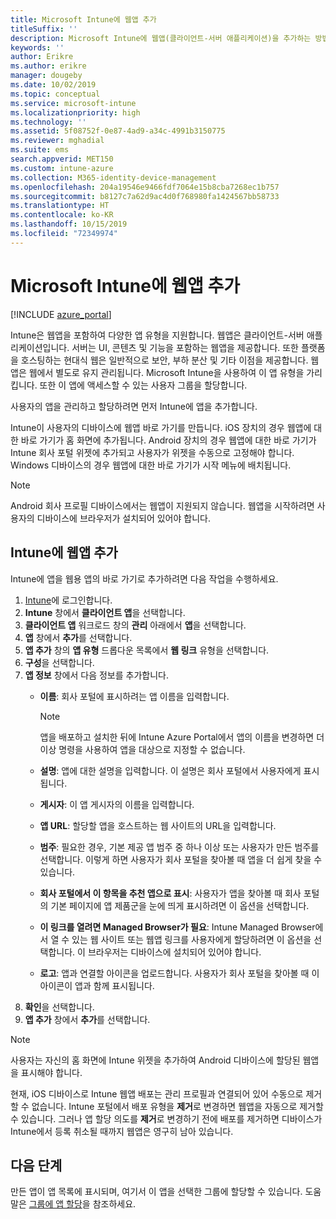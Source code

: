 ```yaml
---
title: Microsoft Intune에 웹앱 추가
titleSuffix: ''
description: Microsoft Intune에 웹앱(클라이언트-서버 애플리케이션)을 추가하는 방법을 알아봅니다.
keywords: ''
author: Erikre
ms.author: erikre
manager: dougeby
ms.date: 10/02/2019
ms.topic: conceptual
ms.service: microsoft-intune
ms.localizationpriority: high
ms.technology: ''
ms.assetid: 5f08752f-0e87-4ad9-a34c-4991b3150775
ms.reviewer: mghadial
ms.suite: ems
search.appverid: MET150
ms.custom: intune-azure
ms.collection: M365-identity-device-management
ms.openlocfilehash: 204a19546e9466fdf7064e15b8cba7268ec1b757
ms.sourcegitcommit: b8127c7a62d9ac4d0f768980fa1424567bb58733
ms.translationtype: HT
ms.contentlocale: ko-KR
ms.lasthandoff: 10/15/2019
ms.locfileid: "72349974"
---
```

# <a name="add-web-apps-to-microsoft-intune"></a>Microsoft Intune에 웹앱 추가

[!INCLUDE [azure_portal](../includes/azure_portal.md)]

Intune은 웹앱을 포함하여 다양한 앱 유형을 지원합니다. 웹앱은 클라이언트-서버 애플리케이션입니다. 서버는 UI, 콘텐츠 및 기능을 포함하는 웹앱을 제공합니다. 또한 플랫폼을 호스팅하는 현대식 웹은 일반적으로 보안, 부하 분산 및 기타 이점을 제공합니다. 웹앱은 웹에서 별도로 유지 관리됩니다. Microsoft Intune을 사용하여 이 앱 유형을 가리킵니다. 또한 이 앱에 액세스할 수 있는 사용자 그룹을 할당합니다. 

사용자의 앱을 관리하고 할당하려면 먼저 Intune에 앱을 추가합니다. 

Intune이 사용자의 디바이스에 웹앱 바로 가기를 만듭니다. iOS 장치의 경우 웹앱에 대한 바로 가기가 홈 화면에 추가됩니다. Android 장치의 경우 웹앱에 대한 바로 가기가 Intune 회사 포털 위젯에 추가되고 사용자가 위젯을 수동으로 고정해야 합니다. Windows 디바이스의 경우 웹앱에 대한 바로 가기가 시작 메뉴에 배치됩니다.

> [!Note]
> Android 회사 프로필 디바이스에서는 웹앱이 지원되지 않습니다. 웹앱을 시작하려면 사용자의 디바이스에 브라우저가 설치되어 있어야 합니다.

## <a name="add-a-web-app-to-intune"></a>Intune에 웹앱 추가
Intune에 앱을 웹용 앱의 바로 가기로 추가하려면 다음 작업을 수행하세요.

1. [Intune](https://go.microsoft.com/fwlink/?linkid=2090973)에 로그인합니다.
3. **Intune** 창에서 **클라이언트 앱**을 선택합니다.
4. **클라이언트 앱** 워크로드 창의 **관리** 아래에서 **앱**을 선택합니다.
5. **앱** 창에서 **추가**를 선택합니다.
6. **앱 추가** 창의 **앱 유형** 드롭다운 목록에서 **웹 링크** 유형을 선택합니다.
7. **구성**을 선택합니다.
8. **앱 정보** 창에서 다음 정보를 추가합니다.
    - **이름**:  회사 포털에 표시하려는 앱 이름을 입력합니다. 

        > [!NOTE]
        > 앱을 배포하고 설치한 뒤에 Intune Azure Portal에서 앱의 이름을 변경하면 더 이상 명령을 사용하여 앱을 대상으로 지정할 수 없습니다.

    - **설명**: 앱에 대한 설명을 입력합니다. 이 설명은 회사 포털에서 사용자에게 표시됩니다.
    - **게시자**: 이 앱 게시자의 이름을 입력합니다.
    - **앱 URL**: 할당할 앱을 호스트하는 웹 사이트의 URL을 입력합니다.
    - **범주**: 필요한 경우, 기본 제공 앱 범주 중 하나 이상 또는 사용자가 만든 범주를 선택합니다. 이렇게 하면 사용자가 회사 포털을 찾아볼 때 앱을 더 쉽게 찾을 수 있습니다.
    - **회사 포털에서 이 항목을 추천 앱으로 표시**: 사용자가 앱을 찾아볼 때 회사 포털의 기본 페이지에 앱 제품군을 눈에 띄게 표시하려면 이 옵션을 선택합니다.
    - **이 링크를 열려면 Managed Browser가 필요**: Intune Managed Browser에서 열 수 있는 웹 사이트 또는 웹앱 링크를 사용자에게 할당하려면 이 옵션을 선택합니다. 이 브라우저는 디바이스에 설치되어 있어야 합니다.
    - **로고**: 앱과 연결할 아이콘을 업로드합니다. 사용자가 회사 포털을 찾아볼 때 이 아이콘이 앱과 함께 표시됩니다.
9. **확인**을 선택합니다.
10. **앱 추가** 창에서 **추가**를 선택합니다.

> [!Note]
> 사용자는 자신의 홈 화면에 Intune 위젯을 추가하여 Android 디바이스에 할당된 웹앱을 표시해야 합니다.
>
> 현재, iOS 디바이스로 Intune 웹앱 배포는 관리 프로필과 연결되어 있어 수동으로 제거할 수 없습니다. Intune 포털에서 배포 유형을 **제거**로 변경하면 웹앱을 자동으로 제거할 수 있습니다. 그러나 앱 할당 의도를 **제거**로 변경하기 전에 배포를 제거하면 디바이스가 Intune에서 등록 취소될 때까지 웹앱은 영구히 남아 있습니다.

## <a name="next-steps"></a>다음 단계

만든 앱이 앱 목록에 표시되며, 여기서 이 앱을 선택한 그룹에 할당할 수 있습니다. 도움말은 [그룹에 앱 할당](apps-deploy.md)을 참조하세요. 
